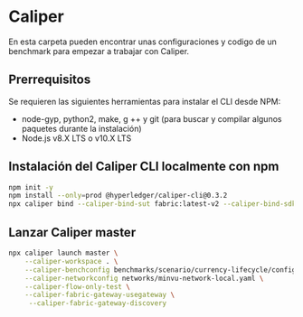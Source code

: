 # Caliper

En esta carpeta pueden encontrar unas configuraciones y codigo de un benchmark para empezar a trabajar con Caliper.

## Prerrequisitos

Se requieren las siguientes herramientas para instalar el CLI desde NPM:

* node-gyp, python2, make, g ++ y git (para buscar y compilar algunos paquetes durante la instalación)
* Node.js v8.X LTS o v10.X LTS

## Instalación del Caliper CLI localmente con npm

```sh
npm init -y
npm install --only=prod @hyperledger/caliper-cli@0.3.2
npx caliper bind --caliper-bind-sut fabric:latest-v2 --caliper-bind-sdk latest-v2 --caliper-fabric-gateway-usegateway --caliper-flow-only-test
```

## Lanzar Caliper master

```sh
npx caliper launch master \
    --caliper-workspace . \
    --caliper-benchconfig benchmarks/scenario/currency-lifecycle/config.yaml \
    --caliper-networkconfig networks/minvu-network-local.yaml \
    --caliper-flow-only-test \
    --caliper-fabric-gateway-usegateway \
     --caliper-fabric-gateway-discovery
```
